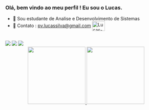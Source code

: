 ### Olá, bem vindo ao meu perfil ! Eu sou o Lucas.

- 🌱 Sou estudante de Analise e Desenvolvimento de Sistemas
- 💬 Contato : pv.lucassilva@gmail.com <img align="center" alt="Lucas-Python" height="30" width="40" src="https://cdn.jsdelivr.net/gh/devicons/devicon/icons/python/python-plain.svg">
<div style="display: inline_block"><br>

<div> 
  <a href="https://instagram.com/luscassilvaz" target="_blank"><img src="https://img.shields.io/badge/-Instagram-%23E4405F?style=for-the-badge&logo=instagram&logoColor=white" target="_blank"></a>
  <a href = "mailto:pv.lucassilva@gmail.com"><img src="https://img.shields.io/badge/-Gmail-%23333?style=for-the-badge&logo=gmail&logoColor=white" target="_blank"></a>
  <a href="https://www.linkedin.com/in/lucas-silva-5a2664210/" target="_blank"><img src="https://img.shields.io/badge/-LinkedIn-%230077B5?style=for-the-badge&logo=linkedin&logoColor=white" target="_blank"></a>
</div>

<div align="center">
  <a href="https://github.com/LuscasSenSei">
  <img height="180em" src="https://github-readme-stats.vercel.app/api?username=LucasFelomenoSilva&show_icons=true&theme=dracula&include_all_commits=true&count_private=true"/>
  <img height="180em" src="https://github-readme-stats.vercel.app/api/top-langs/?username=LucasFelomenoSilva&layout=compact&langs_count=7&theme=dracula"/>
</div>

